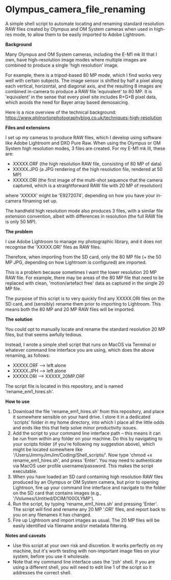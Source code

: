 # Olympus_camera_file_renaming
A simple shell script to automate locating and renaming standard resolution RAW files created by Olympus and OM System cameras when used in high-res mode, to allow them to be easily imported to Adobe Lightroom.

**Background**

Many Olympus and OM System cameras, including the E-M1 mk III that I own, have high-resolution image modes where multiple images are combined to produce a single 'high resolution' image. 

For example, there is a tripod-based 80 MP mode, which I find works very well with certain subjects. The image sensor is shifted by half a pixel along each vertical, horizontal, and diagonal axis, and the resulting 8 images are combined in-camera to produce a RAW file 'equivalent' to 80 MP. It is 'equivalent' in the sense that every pixel site includes R+G+B pixel data, which avoids the need for Bayer array based demosaicing. 

Here is a nice overview of the technical background: https://www.philnortonphotographyblog.co.uk/techniques-high-resolution

**Files and extensions**

I set up my cameras to produce RAW files, which I develop using software like Adobe Lightroom and DXO Pure Raw. When using the Olympus or OM System high resolution modes, 3 files are created. For my E-M1 mk III, these are:

- XXXXX.ORF (the high resolution RAW file, consisting of 80 MP of data)
- XXXXX.JPG (a JPG rendering of the high resolution file, rendered at 50 MP)
- XXXXX.ORI (the first image of the multi-shot sequence that the camera captured, which is a straightforward RAW file with 20 MP of resolution)

where 'XXXXX' might be 'E9272074', depending on how you have your in-camera filnaming set up.

The handheld high resolution mode also produces 3 files, with a similar file extension convention, albeit with differences in resolution (the full RAW file is only 50 MP).

**The problem**

I use Adobe Lightroom to manage my photographic library, and it does not recognise the 'XXXXX.ORI' files as RAW files. 

Therefore, when importing from the SD card, only the 80 MP file (+ the 50 MP JPG, depending on how Lightroom is configured) are imported. 

This is a problem because sometimes I want the lower resolution 20 MP RAW file. For example, there may be areas of the 80 MP file that need to be replaced with clean, 'motion/artefact free' data as captured in the single 20 MP file. 

The purpose of this script is to very quickly find any XXXXX.ORI files on the SD card, and (sensibly) rename them prior to importing to Lightroom. This means both the 80 MP and 20 MP RAW files will be imported.

**The solution**

You could opt to manually locate and rename the standard resolution 20 MP files, but that seems awfully tedious.

Instead, I wrote a simple shell script that runs on MacOS via Terminal or whatever command line interface you are using, which does the above renaming, as follows:

- XXXXX.ORF --> left alone
- XXXXX.JPH --> left alone
- XXXXX.ORI --> XXXXX_20MP.ORF

The script file is located in this repository, and is named 'rename_em1_hires.sh'.

**How to use**

1. Download the file 'rename_em1_hires.sh' from this repository, and place it somewhere sensible on your hard drive. I store it in a dedicated 'scripts' folder in my home directory, into which I place all the little odds and ends like this that help solve minor productivity issues.
2. Add the script to your command line interface path – this means it can be run from within any folder on your machine. Do this by navigating to your scripts folder (if you're following my suggestion above), which might be located somewhere like '/Users/JimmyJimJim/Coding/Shell_scripts/'. Now type 'chmod +x rename_em1_hires.sh', and press 'Enter'. You may need to authenticate via MacOS user profile username/password. This makes the script executable.
3. When you have loaded an SD card containing high resolution RAW files produced by an Olympus or OM System camera, but prior to opening Lightroon, fire up your command line interface and navigate to the folder on the SD card that contains images (e.g., '/Volumes/Untitled/DCIM/100OLYMP').
4. Run the script, by typing 'rename_em1_hires.sh' and pressing 'Enter'. The script will find and rename any 20 MP '.ORI' files, and report back to you on any filenames it has changed.
5. Fire up Lightroom and import images as usual. The 20 MP files will be easily identified via filename and/or metadata filtering.

**Notes and caveats**

- Use this script at your own risk and discretion. It works perfectly on my machine, but it's worth testing with non-important image files on your system, before you use it wholesale.
- Note that my command line interface uses the 'zsh' shell. If you are using a different shell, you will need to edit line 1 of the script so it addresses the correct shell.
